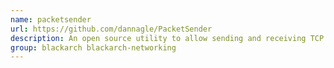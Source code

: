 ```yaml
---
name: packetsender
url: https://github.com/dannagle/PacketSender
description: An open source utility to allow sending and receiving TCP and UDP packets.
group: blackarch blackarch-networking
---
```

